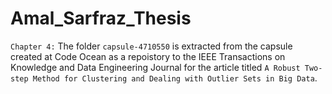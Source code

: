 # Amal_Sarfraz_Thesis
 
`Chapter 4:` The folder `capsule-4710550` is extracted from the capsule created at Code Ocean as a repoistory to the IEEE Transactions on Knowledge and Data Engineering Journal for the article titled `A Robust Two-step Method for Clustering and Dealing with Outlier Sets in Big Data`.






